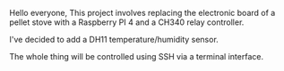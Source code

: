 Hello everyone, 
This project involves replacing the electronic board of a pellet stove with a Raspberry PI 4 and a CH340 relay controller.

I've decided to add a DH11 temperature/humidity sensor.

The whole thing will be controlled using SSH via a terminal interface.
